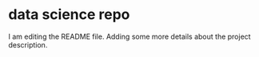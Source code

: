 # data science repo
I am editing the README file. Adding some more details about the project description.
